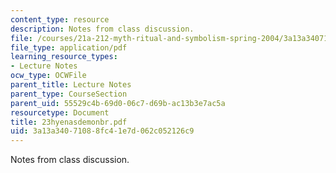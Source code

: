 ```yaml
---
content_type: resource
description: Notes from class discussion.
file: /courses/21a-212-myth-ritual-and-symbolism-spring-2004/3a13a34071088fc41e7d062c052126c9_23hyenasdemonbr.pdf
file_type: application/pdf
learning_resource_types:
- Lecture Notes
ocw_type: OCWFile
parent_title: Lecture Notes
parent_type: CourseSection
parent_uid: 55529c4b-69d0-06c7-d69b-ac13b3e7ac5a
resourcetype: Document
title: 23hyenasdemonbr.pdf
uid: 3a13a340-7108-8fc4-1e7d-062c052126c9
---
```

Notes from class discussion.

